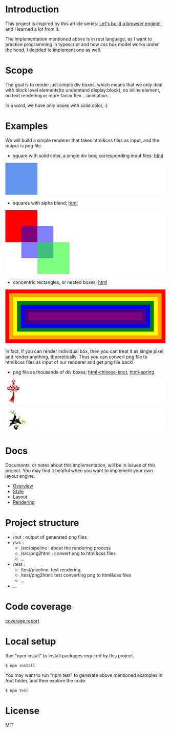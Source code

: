 # Introduction

This project is inspired by this article series: [Let's build a browser engine!](https://limpet.net/mbrubeck/2014/08/08/toy-layout-engine-1.html), and I learned a lot from it.

The implementation mentioned above is in rust language, as I want to practice programming in typescript and how css box model works under the hood, I decided to implement one as well.

# Scope

The goal is to render just simple div boxes, which means that we only deal with block level elements(to understand display:block), no inline element, no text rendering or more fancy flex... animation... 

In a word, we have only boxes with solid color, :)

# Examples

We will build a simple renderer that takes html&css files as input, and the output is png file.

* square with solid color, a single div box; corresponding input files: [html](https://ianpas.github.io/layout-edu/basic/)

![](https://raw.githubusercontent.com/ianpas/layout-edu/master/doc/main-basic.png)

* squares with alpha blend; [html](https://ianpas.github.io/layout-edu/alpha-blend/)

![](https://raw.githubusercontent.com/ianpas/layout-edu/master/doc/main-alpha-blend.png)

* concentric rectangles, or nested boxes; [html](https://ianpas.github.io/layout-edu/concentric/)

![](https://raw.githubusercontent.com/ianpas/layout-edu/master/doc/main-concentric.png)

In fact, if you can render individual box, then you can treat it as single pixel and render anything, theoretically. Thus you can convert png file to html&css files as input of our renderer and get png file back!

* png file as thousands of div boxes; [html-chinese-knot](https://ianpas.github.io/layout-edu/png2html/chinese-knot/), [html-spring](https://ianpas.github.io/layout-edu/png2html/spring/)

![](https://raw.githubusercontent.com/ianpas/layout-edu/master/doc/main-chinese-knot.png)

![](https://raw.githubusercontent.com/ianpas/layout-edu/master/doc/main-spring.png)

# Docs 

Documents, or notes about this implementation, will be in issues of this project. You may find it helpful when you want to implement your own layout engine.

* [Overview](https://github.com/ianpas/layout-edu/issues/1)
* [Style](https://github.com/ianpas/layout-edu/issues/2)
* [Layout](https://github.com/ianpas/layout-edu/issues/3)
* [Rendering](https://github.com/ianpas/layout-edu/issues/4)

# Project structure


* /out : output of generated png files
* /src : 
  * /src/pipeline : about the rendering process
  * /src/png2html : convert png to html&css files
  * ...
* /test :
  * /test/pipeline: test rendering
  * /test/png2html: test converting png to html&css files
  * ...
* ...

# Code coverage
[coverage report](https://ianpas.github.io/layout-edu/coverage/lcov-report/index.html)

# Local setup

Run "npm install" to install packages required by this project.

```
$ npm install
```

You may want to run "npm test" to generate above mentioned examples in /out folder, and then explore the code.

```
$ npm test
```

# License

MIT
